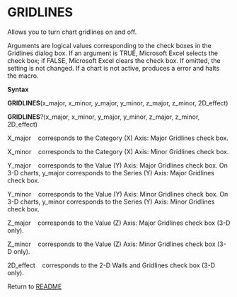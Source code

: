# GRIDLINES

Allows you to turn chart gridlines on and off.

Arguments are logical values corresponding to the check boxes in the
Gridlines dialog box. If an argument is TRUE, Microsoft Excel selects
the check box; if FALSE, Microsoft Excel clears the check box. If
omitted, the setting is not changed. If a chart is not active, produces
a error and halts the macro.

**Syntax**

**GRIDLINES**(x\_major, x\_minor, y\_major, y\_minor, z\_major,
z\_minor, 2D\_effect)

**GRIDLINES**?(x\_major, x\_minor, y\_major, y\_minor, z\_major,
z\_minor, 2D\_effect)

X\_major&nbsp;&nbsp;&nbsp;&nbsp;corresponds to the Category (X) Axis:
Major Gridlines check box.

X\_minor&nbsp;&nbsp;&nbsp;&nbsp;corresponds to the Category (X) Axis:
Minor Gridlines check box.

Y\_major&nbsp;&nbsp;&nbsp;&nbsp;corresponds to the Value (Y) Axis: Major
Gridlines check box. On 3-D charts, y\_major corresponds to the Series
(Y) Axis: Major Gridlines check box.

Y\_minor&nbsp;&nbsp;&nbsp;&nbsp;corresponds to the Value (Y) Axis: Minor
Gridlines check box. On 3-D charts, y\_minor corresponds to the Series
(Y) Axis: Minor Gridlines check box.

Z\_major&nbsp;&nbsp;&nbsp;&nbsp;corresponds to the Value (Z) Axis: Major
Gridlines check box (3-D only).

Z\_minor&nbsp;&nbsp;&nbsp;&nbsp;corresponds to the Value (Z) Axis: Minor
Gridlines check box (3-D only).

2D\_effect&nbsp;&nbsp;&nbsp;&nbsp;corresponds to the 2-D Walls and
Gridlines check box (3-D only).



Return to [README](README.md#G)

